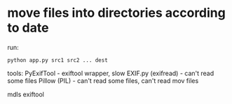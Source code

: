# move files into directories according to date

run: 

    python app.py src1 src2 ... dest

tools:
  PyExifTool - exiftool wrapper, slow
  EXIF.py (exifread) - can't read some files
  Pillow (PIL) -  can't read some files, can't read mov files

  mdls
  exiftool

